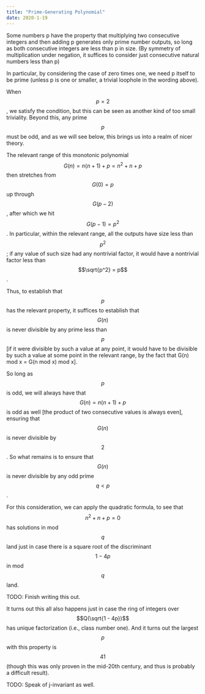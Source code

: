 ```yaml
---
title: "Prime-Generating Polynomial"
date: 2020-1-19
---
```

Some numbers p have the property that multiplying two consecutive integers and then adding p generates only prime number outputs, so long as both consecutive integers are less than p in size. (By symmetry of multiplication under negation, it suffices to consider just consecutive natural numbers less than p)

In particular, by considering the case of zero times one, we need p itself to be prime (unless p is one or smaller, a trivial loophole in the wording above).

When $$p = 2$$, we satisfy the condition, but this can be seen as another kind of too small triviality. Beyond this, any prime $$p$$ must be odd, and as we will see below, this brings us into a realm of nicer theory.

The relevant range of this monotonic polynomial $$G(n) = n(n + 1) + p = n^2 + n + p$$ then stretches from $$G(0) = p$$ up through $$G(p - 2)$$, after which we hit $$G(p - 1) = p^2$$. In particular, within the relevant range, all the outputs have size less than $$p^2$$; if any value of such size had any nontrivial factor, it would have a nontrivial factor less than $$\sqrt{p^2} = p$$.

Thus, to establish that $$p$$ has the relevant property, it suffices to establish that $$G(n)$$ is never divisible by any prime less than $$p$$ [if it were divisible by such a value at any point, it would have to be divisible by such a value at some point in the relevant range, by the fact that G(n) mod x = G(n mod x) mod x].

So long as $$p$$ is odd, we will always have that $$G(n) = n(n + 1) + p$$ is odd as well [the product of two consecutive values is always even], ensuring that $$G(n)$$ is never divisible by $$2$$. So what remains is to ensure that $$G(n)$$ is never divisible by any odd prime $$q < p$$.

For this consideration, we can apply the quadratic formula, to see that $$n^2 + n + p = 0$$ has solutions in mod $$q$$ land just in case there is a square root of the discriminant $$1 - 4p$$ in mod $$q$$ land.

TODO: Finish writing this out.

It turns out this all also happens just in case the ring of integers over $$Q(\sqrt{1 - 4p})$$ has unique factorization (i.e., class number one). And it turns out the largest $$p$$ with this property is $$41$$ (though this was only proven in the mid-20th century, and thus is probably a difficult result).

TODO: Speak of j-invariant as well.